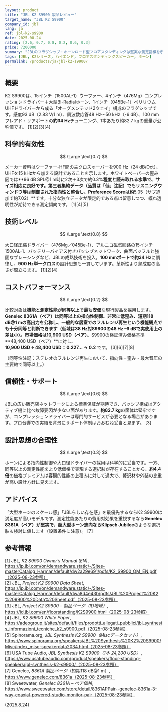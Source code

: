 ```yaml
---
layout: product
title: "JBL K2 S9900 製品レビュー"
target_name: "JBL K2 S9900"
company_id: jbl
lang: ja
ref: jbl-k2-s9900
date: 2025-08-24
rating: [2.6, 0.7, 0.8, 0.2, 0.6, 0.3]
price: 7200000
summary: "JBLのフラグシップ・ホーンロード型フロアスタンディングは堅実な測定指標を示しますが、48,400 USD水準の価格では、同等以上の測定性能を示す安価な競合が存在するためコストパフォーマンスは低評価です。"
tags: [JBL, K2シリーズ, ハイエンド, フロアスタンディングスピーカー, ホーン]
permalink: /products/ja/jbl-k2-s9900/
---
```

## 概要

K2 S9900は、15インチ（1500AL-1）ウーファー、4インチ（476Mg）コンプレッションドライバー＋大型Bi-Radialホーン、1インチ（045Be-1）ベリリウムUHFドライバーから成る「オーグメンテッド2ウェイ」構成のフラグシップです。感度93 dB（2.83 V/1 m）、周波数応答48 Hz〜50 kHz（-6 dB）、100 mmフレアド・リアポートの**約34 Hz**チューニング、1本あたり約82.7 kgの重量が公称値です。 [1][2][3][4]

## 科学的有効性

$$ \Large \text{0.7} $$

メーカー資料はウーファー-HF間の主クロスオーバーを900 Hz（24 dB/Oct）、UHFを15 kHzから加える設計であることを示します。ホワイトペーパーの歪み図では**96 dB SPL@1 m時に2次＋3次で約0.3%**程度と読み取れる水準で、サイズ相応に良好です。第三者集約データ（品質は「低」注記）でもリスニングウィンドウ等は制御された指向性と整合し、Preference Scoreは約**5.05（サブ追加で約7.02）**です。十分な独立データが限定的である点は留意しつつ、概ね透明性が期待できる測定傾向です。 [1][4][5]

## 技術レベル

$$ \Large \text{0.8} $$

大口径圧縮ドライバー（476Mg／045Be-1）、アルニコ磁気回路の15インチ1500AL-1、バッテリーバイアス付きパッシブネットワーク、曲面バッフルと強固なブレーシングなど、JBLの成熟技術を投入。**100 mmポートで約34 Hz**に調律し、**900 Hz単一クロス**の設計思想も一貫しています。革新性より熟成度の高さが際立ちます。 [1][2][4]

## コストパフォーマンス

$$ \Large \text{0.2} $$

比較対象は**機能と測定性能が同等以上**で**最も安価**な現行製品を採用します。**Genelec 8361A（ペア）**は同等以上の指向性制御、非常に低歪み、**短期118 dB@1 m**の高出力を公称し、一般的な居室でのフルレンジ再生という機能観点でも十分同等と判断できます（低域は38 Hz対S9900の48 Hz –6 dBで実使用上の差は小）。市場価格は**10,900 USD（ペア）**。S9900の検証済み価格基準**48,400 USD（ペア）**に対し、  
**10,900 USD ÷ 48,400 USD = 0.227… → 0.2** です。 [3][6][7][8]

（同等性注記：ステレオのフルレンジ再生において、指向性・歪み・最大音圧の主要軸で同等以上。）

## 信頼性・サポート

$$ \Large \text{0.6} $$

JBLの広い販売店ネットワークによる標準保証が期待でき、パッシブ構成はアクティブ機に比べ故障要因が少ない面があります。**約82.7 kg**の筐体は堅牢ですが、コンプレッションドライバーは専門的サービスが必要となる場合があります。プロ音響での実績を背景にサポート体制はおおむね妥当と見ます。 [3]

## 設計思想の合理性

$$ \Large \text{0.3} $$

ホーンによる指向性制御や大口径ドライバーの採用は科学的に妥当です。一方、同等以上の測定性能をより低価格で実現する選択肢が存在することから、**約4.4倍**の価格プレミアムは客観的性能の上積みに対して過大で、贅沢材や外装の比重が高い設計方針に見えます。

## アドバイス

「大型ホーンのスケール感」「JBLらしい存在感」を最優先するならK2 S9900は満足度が高いモデルです。測定性能あたりの費用対効果を重視するなら**Genelec 8361A（ペア）**が堅実で、超大型ホーン志向なら**Klipsch Jubilee**のような選択肢も検討に値します（設置条件に注意）。 [7]

## 参考情報

[1] JBL, *K2 S9900 Owner’s Manual (EN)*, https://jp.jbl.com/on/demandware.static/-/Sites-masterCatalog_Harman/default/dw2a29e691/pdfs/K2_S9900_OM_EN.pdf（2025-08-23参照）  
[2] JBL, *Project K2 S9900 Data Sheet*, https://jp.jbl.com/on/demandware.static/-/Sites-masterCatalog_Harman/default/dwa8d4e43b/pdfs/JBL%20Project%20K2%209900%20Data%20Sheet.pdf（2025-08-23参照）  
[3] JBL, *Project K2 S9900 – 製品ページ（ID地域）*, https://id.jbl.com/en/floorstanding/K2S9900.html（2025-08-23参照）  
[4] JBL, *K2 S9900 White Paper*, https://adeogroup.it/sites/default/files/prodotti_allegati_pubblici/jbl_synthesis_informazioni_tecniche_k2_s9900.pdf（2025-08-23参照）  
[5] Spinorama.org, *JBL Synthesis K2 S9900（Miscデータセット）*, https://www.spinorama.org/speakers/JBL%20Synthesis%20K2%20S9900/Misc/index_misc-speakerdata2034.html（2025-08-23参照）  
[6] USA Tube Audio, *JBL Synthesis K2 S9900（1本 24,200 USD）*, https://www.usatubeaudio.com/product/speakers/floor-standing-speakers/jbl-synthesis-k2-s9900/（2025-08-23参照）  
[7] Genelec, *8361A 製品ページ*（短期118 dB@1 m）, https://www.genelec.com/8361a（2025-08-23参照）  
[8] Sweetwater, *Genelec 8361A – ペア価格*, https://www.sweetwater.com/store/detail/8361APPair--genelec-8361a-3-way-coaxial-powered-studio-monitor-pair（2025-08-23参照）

(2025.8.24)

